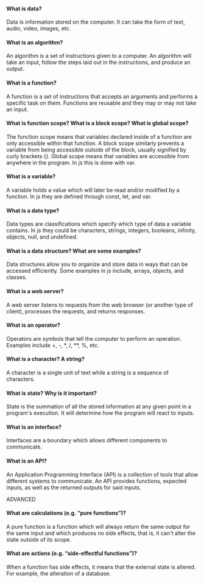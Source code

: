 #### What is data?
Data is information stored on the computer. It can take the form of text, audio, video, images, etc.
#### What is an algorithm?
An algorithm is a set of instructions given to a computer. An algorithm will take an input, follow the steps laid out in the instructions, and produce an output.
#### What is a function?
A function is a set of instructions that accepts an arguments and performs a specific task on them. Functions are reusable and they may or may not take an input.
#### What is function scope? What is a block scope? What is global scope?
The function scope means that variables declared inside of a function are only accessible within that function. A block scope similarly prevents a variable from being accessible outside of the block, usually signified by curly brackets {}. Global scope means that variables are accessible from anywhere in the program. In js this is done with var.
#### What is a variable?
A variable holds a value which will later be read and/or modified by a function. In js they are defined through const, let, and var.
#### What is a data type?
Data types are classifications which specify which type of data a variable contains. In js they could be characters, strings, integers, booleans, infinity, objects, null, and undefined.
#### What is a data structure? What are some examples?
Data structures allow you to organize and store data in ways that can be accessed efficiently. Some examples in js include, arrays, objects, and classes.
#### What is a web server?
A web server listens to requests from the web browser (or another type of client), processes the requests, and returns responses.
#### What is an operator?
Operators are symbols that tell the computer to perform an operation. Examples include +, -, *, /, **, %, etc.
#### What is a character? A string?
A character is a single unit of text while a string is a sequence of characters.
#### What is state? Why is it important?
State is the summation of all the stored information at any given point in a program's execution. It will determine how the program will react to inputs.
#### What is an interface?
Interfaces are a boundary which allows different components to communicate.
#### What is an API?
An Application Programming Interface (API) is a collection of tools that allow different systems to communicate. An API provides functions, expected inputs, as well as the returned outputs for said inputs.

ADVANCED
#### What are calculations (e.g. “pure functions”)?
A pure function is a function which will always return the same output for the same input and which produces no side effects, that is, it can't alter the state outside of its scope.

#### What are actions (e.g. “side-effectful functions”)?
When a function has side effects, it means that the external state is altered. For example, the alteration of a database.